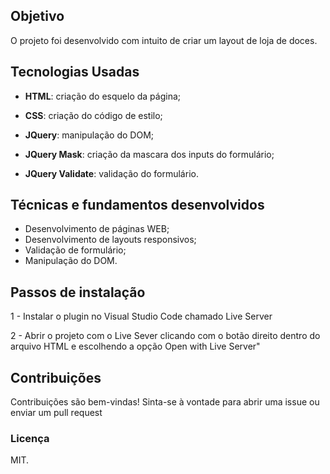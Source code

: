 ## Objetivo

O projeto foi desenvolvido com intuito de criar um layout de loja de doces.

## Tecnologias Usadas

- **HTML**: criação do esquelo da página;

- **CSS**: criação do código de estilo;

- **JQuery**: manipulação do DOM;
  
- **JQuery Mask**: criação da mascara dos inputs do formulário;

- **JQuery Validate**: validação do formulário.
  
## Técnicas e fundamentos desenvolvidos

- Desenvolvimento de páginas WEB;
- Desenvolvimento de layouts responsivos;
- Validação de formulário;
- Manipulação do DOM.

## Passos de instalação

1 - Instalar o plugin no Visual Studio Code chamado Live Server

2 - Abrir o projeto com o Live Sever clicando com o botão direito dentro do arquivo HTML e escolhendo a opção Open with Live Server"

## Contribuições

Contribuições são bem-vindas! Sinta-se à vontade para abrir uma issue ou enviar um pull request

### Licença

MIT.


